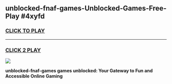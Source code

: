 
## unblocked-fnaf-games-Unblocked-Games-Free-Play #4xyfd
<h3>
<a href="https://us.freeplayer.one?title=unblocked-fnaf-games&ref=9M">CLICK TO PLAY</a></h3>
<hr>

<h3>
<a href="https://us.freeplayer.one?title=unblocked-fnaf-games&ref=9M">CLICK 2 PLAY</a>
  
</h3>

<a href="https://us.freeplayer.one?title=unblocked-fnaf-games&ref=9M"><img src="https://clearcache.store/games.png"></a>


**unblocked-fnaf-games games unblocked: Your Gateway to Fun and Accessible Online Gaming**
